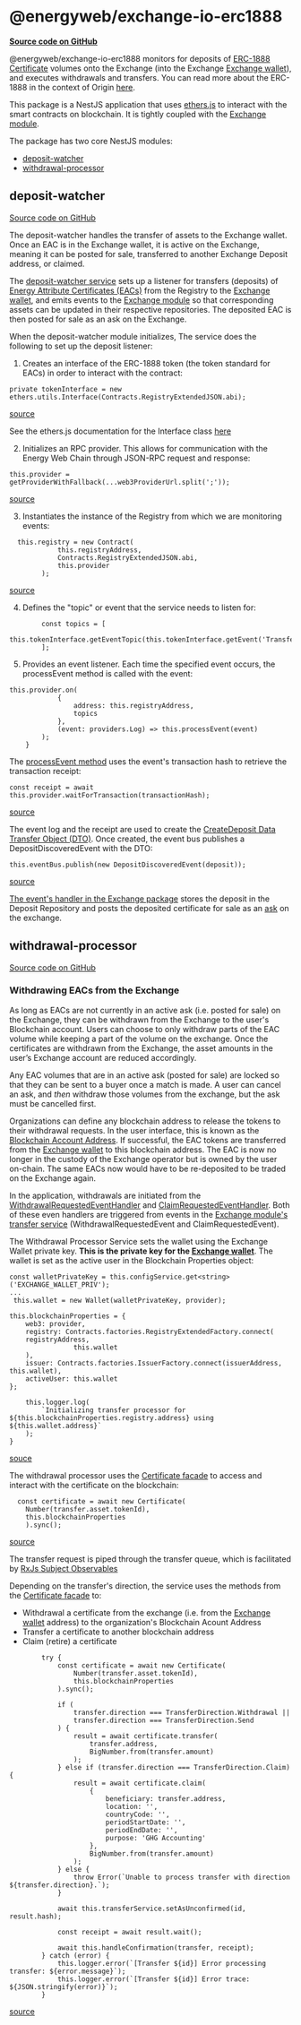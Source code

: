 # @energyweb/exchange-io-erc1888
[**Source code on GitHub**](https://github.com/energywebfoundation/origin/tree/master/packages/trade/exchange-io-erc1888) 

@energyweb/exchange-io-erc1888 monitors for deposits of [ERC-1888 Certificate](https://github.com/ethereum/EIPs/issues/1888) volumes onto the Exchange (into the Exchange [Exchange wallet](../user-guide-glossary.md#exchange-wallet)), and executes withdrawals and transfers. You can read more about the ERC-1888 in the context of Origin [here](../traceability.md#energy-attribute-certificates-on-the-blockchain).

This package is a NestJS application that uses [ethers.js](https://docs.ethers.io/v5/) to interact with the smart contracts on blockchain. It is tightly coupled with the [Exchange module](./exchange.md). 

The package has two core NestJS modules:  

- [deposit-watcher](#deposit-watcher)
- [withdrawal-processor](#withdrawal-processor)

## deposit-watcher
[Source code on GitHub](https://github.com/energywebfoundation/origin/tree/master/packages/trade/exchange-io-erc1888/src/deposit-watcher)

The deposit-watcher handles the transfer of assets to the Exchange wallet. Once an EAC is in the Exchange wallet, it is active on the Exchange, meaning it can be posted for sale, transferred to another Exchange Deposit address, or claimed. 

The [deposit-watcher service](https://github.com/energywebfoundation/origin/blob/master/packages/trade/exchange-io-erc1888/src/deposit-watcher/deposit-watcher.service.ts) sets up a listener for transfers (deposits) of [Energy Attribute Certificates (EACs)](../user-guide-glossary.md#energy-attribute-certificate) from the Registry to the [Exchange wallet](../user-guide-glossary.md#exchange-wallet), and emits events to the [Exchange module](./exchange.md) so that corresponding assets can be updated in their respective repositories. The deposited EAC is then posted for sale as an ask on the Exchange. 

When the deposit-watcher module initializes, The service does the following to set up the deposit listener: 

1. Creates an interface of the ERC-1888 token (the token standard for EACs) in order to interact with the contract: 

```
private tokenInterface = new ethers.utils.Interface(Contracts.RegistryExtendedJSON.abi);
```
[source](https://github.com/energywebfoundation/origin/blob/a1c3332ec263b26cbd1b89768c03328658c18226/packages/trade/exchange-io-erc1888/src/deposit-watcher/deposit-watcher.service.ts#L21)

See the ethers.js documentation for the Interface class [here](https://docs.ethers.io/v5/api/utils/abi/interface/)

2. Initializes an RPC provider. This allows for communication with the Energy Web Chain through JSON-RPC request and response: 
```
this.provider = getProviderWithFallback(...web3ProviderUrl.split(';'));
```
[source](https://github.com/energywebfoundation/origin/blob/a1c3332ec263b26cbd1b89768c03328658c18226/packages/trade/exchange-io-erc1888/src/deposit-watcher/deposit-watcher.service.ts#L56)

3. Instantiates the instance of the Registry from which we are monitoring events:
```
  this.registry = new Contract(
            this.registryAddress,
            Contracts.RegistryExtendedJSON.abi,
            this.provider
        );
```
[source](https://github.com/energywebfoundation/origin/blob/db84284d244bdef13496ea2c647a30816a0bf0a9/packages/trade/exchange-io-erc1888/src/deposit-watcher/deposit-watcher.service.ts#L58)

4. Defines the "topic" or event that the service needs to listen for:
```
        const topics = [
            this.tokenInterface.getEventTopic(this.tokenInterface.getEvent('TransferSingle'))
        ];
```

5. Provides an event listener. Each time the specified event occurs, the processEvent method is called with the event:

```      
this.provider.on(
            {
                address: this.registryAddress,
                topics
            },
            (event: providers.Log) => this.processEvent(event)
        );
    }
```
The [processEvent method](https://github.com/energywebfoundation/origin/blob/a1c3332ec263b26cbd1b89768c03328658c18226/packages/trade/exchange-io-erc1888/src/deposit-watcher/deposit-watcher.service.ts#L83) uses the event's transaction hash to retrieve the transaction receipt:

```
const receipt = await this.provider.waitForTransaction(transactionHash);
```
[source](https://github.com/energywebfoundation/origin/blob/db84284d244bdef13496ea2c647a30816a0bf0a9/packages/trade/exchange-io-erc1888/src/deposit-watcher/deposit-watcher.service.ts#L112)

The event log and the receipt are used to create the [CreateDeposit Data Transfer Object (DTO)](https://github.com/energywebfoundation/origin/blob/master/packages/trade/exchange/src/pods/transfer/dto/create-deposit.dto.ts). Once created, the event bus publishes a DepositDiscoveredEvent with the DTO: 

```
this.eventBus.publish(new DepositDiscoveredEvent(deposit));
```
[source](https://github.com/energywebfoundation/origin/blob/a1c3332ec263b26cbd1b89768c03328658c18226/packages/trade/exchange-io-erc1888/src/deposit-watcher/deposit-watcher.service.ts#L128)

[The event's handler in the Exchange package](https://github.com/energywebfoundation/origin/blob/master/packages/trade/exchange/src/pods/transfer/handlers/deposit-discovered-event.handler.ts) stores the deposit in the Deposit Repository and posts the deposited certificate for sale as an [ask](../user-guide-glossary.md#ask) on the exchange. 

## withdrawal-processor
[Source code on GitHub](https://github.com/energywebfoundation/origin/tree/master/packages/trade/exchange-io-erc1888/src/withdrawal-processor) 

### Withdrawing EACs from the Exchange
As long as EACs are not currently in an active ask (i.e. posted for sale) on the Exchange, they can be withdrawn from the Exchange to the user's Blockchain account. Users can choose to only withdraw parts of the EAC volume while keeping a part of the volume on the exchange. Once the certificates are withdrawn from the Exchange, the asset amounts in the user’s Exchange account are reduced accordingly.  

Any EAC volumes that are in an active ask (posted for sale) are locked so that they can be sent to a buyer once a match is made. A user can cancel an ask, and *then* withdraw those volumes from the exchange, but the ask must be cancelled first. 

Organizations can define any blockchain address to release the tokens to their withdrawal requests. In the user interface, this is known as the [Blockchain Account Address](../user-guide-reg-onboarding.md#organization-blockchain-account-address). If successful, the EAC tokens are transferred from the [Exchange wallet](../user-guide-glossary.md#exchange-wallet) to this blockchain address. The EAC is now no longer in the custody of the Exchange operator but is owned by the user on-chain. The same EACs now would have to be re-deposited to be traded on the Exchange again.

In the application, withdrawals are initiated from the [WithdrawalRequestedEventHandler](https://github.com/energywebfoundation/origin/blob/master/packages/trade/exchange-io-erc1888/src/withdrawal-processor/withdrawal-requested-event.handler.ts) and [ClaimRequestedEventHandler](https://github.com/energywebfoundation/origin/blob/master/packages/trade/exchange-io-erc1888/src/withdrawal-processor/claim-requested-event.handler.ts). Both of these even handlers are triggered from events in the [Exchange module's transfer service](https://github.com/energywebfoundation/origin/blob/master/packages/trade/exchange/src/pods/transfer/transfer.service.ts) (WithdrawalRequestedEvent and ClaimRequestedEvent).

The Withdrawal Processor Service sets the wallet using the Exchange Wallet private key. **This is the private key for the [Exchange wallet](../user-guide-glossary.md#exchange-wallet)**. The wallet is set as the active user in the Blockchain Properties object:

```
const walletPrivateKey = this.configService.get<string>('EXCHANGE_WALLET_PRIV');
...
 this.wallet = new Wallet(walletPrivateKey, provider);

this.blockchainProperties = {
    web3: provider,
    registry: Contracts.factories.RegistryExtendedFactory.connect(
    registryAddress,
                this.wallet
    ),
    issuer: Contracts.factories.IssuerFactory.connect(issuerAddress, this.wallet),
    activeUser: this.wallet
};

    this.logger.log(
        `Initializing transfer processor for ${this.blockchainProperties.registry.address} using ${this.wallet.address}`
    );
}
```
[souce](https://github.com/energywebfoundation/origin/blob/a9b0da027c75b76cb434652374cfbdd9211f9e0e/packages/trade/exchange-io-erc1888/src/withdrawal-processor/withdrawal-processor.service.ts#L36)


The withdrawal processor uses the [Certificate facade](https://github.com/energywebfoundation/origin/blob/master/packages/traceability/issuer/src/blockchain-facade/Certificate.ts) to access and interact with the certificate on the blockchain: 
```
  const certificate = await new Certificate(
    Number(transfer.asset.tokenId),
    this.blockchainProperties
    ).sync();
```
[source](https://github.com/energywebfoundation/origin/blob/a1c3332ec263b26cbd1b89768c03328658c18226/packages/trade/exchange-io-erc1888/src/withdrawal-processor/withdrawal-processor.service.ts#L138)

The transfer request is piped through the transfer queue, which is facilitated by [RxJs Subject Observables](https://rxjs.dev/guide/subject)


Depending on the transfer's direction, the service uses the methods from the [Certificate facade](https://github.com/energywebfoundation/origin/blob/master/packages/traceability/issuer/src/blockchain-facade/Certificate.ts) to:
- Withdrawal a certificate from the exchange (i.e. from the [Exchange wallet](../user-guide-glossary.md#exchange-wallet) address) to the organization's Blockchain Acount Address
- Transfer a certificate to another blockchain address
- Claim (retire) a certificate
```
        try {
            const certificate = await new Certificate(
                Number(transfer.asset.tokenId),
                this.blockchainProperties
            ).sync();

            if (
                transfer.direction === TransferDirection.Withdrawal ||
                transfer.direction === TransferDirection.Send
            ) {
                result = await certificate.transfer(
                    transfer.address,
                    BigNumber.from(transfer.amount)
                );
            } else if (transfer.direction === TransferDirection.Claim) {
                result = await certificate.claim(
                    {
                        beneficiary: transfer.address,
                        location: '',
                        countryCode: '',
                        periodStartDate: '',
                        periodEndDate: '',
                        purpose: 'GHG Accounting'
                    },
                    BigNumber.from(transfer.amount)
                );
            } else {
                throw Error(`Unable to process transfer with direction ${transfer.direction}.`);
            }

            await this.transferService.setAsUnconfirmed(id, result.hash);

            const receipt = await result.wait();

            await this.handleConfirmation(transfer, receipt);
        } catch (error) {
            this.logger.error(`[Transfer ${id}] Error processing transfer: ${error.message}`);
            this.logger.error(`[Transfer ${id}] Error trace: ${JSON.stringify(error)}`);
        }
```
[source](https://github.com/energywebfoundation/origin/blob/a1c3332ec263b26cbd1b89768c03328658c18226/packages/trade/exchange-io-erc1888/src/withdrawal-processor/withdrawal-processor.service.ts#L138)












